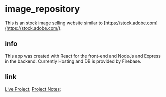 # image_repository

This is an stock image selling website similar to [https://stock.adobe.com](https://stock.adobe.com/). 

## info
This app was created with React for the front-end and NodeJs and Express in the backend. Currently Hosting and DB is provided by Firebase.

## link
[Live Project](#);
[Project Notes](https://www.notion.so/Test-Page-a308f54a6fed4e0e8717754ea9756311);